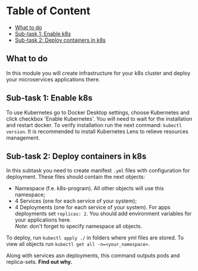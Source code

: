 # Table of Content

- [What to do](#what-to-do)
- [Sub-task 1: Enable k8s](#sub-task-1-enable-k8s)
- [Sub-task 2: Deploy containers in k8s](#sub-task-2-deploy-containers-in-k8s)

## What to do
In this module you will create infrastructure for your k8s cluster and deploy your microservices applications there.

## Sub-task 1: Enable k8s
To use Kubernetes go to Docker Desktop settings, choose Kubernetes and click checkbox 'Enable Kubernetes'. You will need to wait for the installation and restart docker.
To verify installation run the next command: `kubectl version`.
It is recommended to install Kubernetes Lens to relieve resources management.


## Sub-task 2: Deploy containers in k8s
In this subtask you need to create manifest `.yml` files with configuration for deployment. These files should contain the next objects:
- Namespace (f.e. k8s-program). All other objects will use this namespace;
- 4 Services (one for each service of your system);
- 4 Deployments (one for each service of your system). For apps deployments set `replicas: 2`. You should add environment variables for your applications here. <br />
_Note_: don't forget to specify namespace all objects.

To deploy, run `kubectl apply ./` in folders where yml files are stored.
To view all objects run `kubectl get all -n=<your_namespace>`.

Along with services asn deployments, this command outputs pods and replica-sets. **Find out why.**
